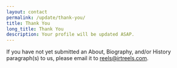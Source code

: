 ```yaml
---
layout: contact
permalink: /update/thank-you/
title: Thank You
long_title: Thank You
description: Your profile will be updated ASAP.
---
```


If you have not yet submitted an About, Biography, and/or History paragraph(s) to us, please email it to [reels@irtreels.com](mailto:reels@irtreels.com). 
 

